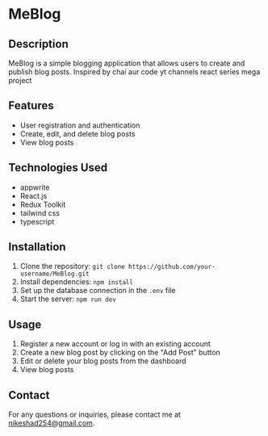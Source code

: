 # MeBlog

## Description

MeBlog is a simple blogging application that allows users to create and publish blog posts. Inspired by chai aur code yt channels react series mega project

## Features

- User registration and authentication
- Create, edit, and delete blog posts
- View blog posts

## Technologies Used

- appwrite
- React.js
- Redux Toolkit
- tailwind css
- typescript

## Installation

1. Clone the repository: `git clone https://github.com/your-username/MeBlog.git`
2. Install dependencies: `npm install`
3. Set up the database connection in the `.env` file
4. Start the server: `npm run dev`

## Usage

1. Register a new account or log in with an existing account
2. Create a new blog post by clicking on the "Add Post" button
3. Edit or delete your blog posts from the dashboard
4. View blog posts

## Contact

For any questions or inquiries, please contact me at nikeshad254@gmail.com.
